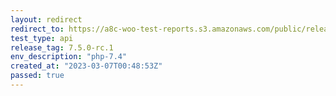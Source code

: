 ```yaml
---
layout: redirect
redirect_to: https://a8c-woo-test-reports.s3.amazonaws.com/public/release/7.5.0-rc.1/php-7.4/api/index.html
test_type: api
release_tag: 7.5.0-rc.1
env_description: "php-7.4"
created_at: "2023-03-07T00:48:53Z"
passed: true
---
```

